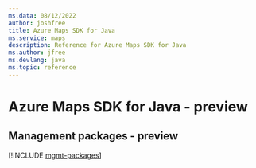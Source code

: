 ```yaml
---
ms.data: 08/12/2022
author: joshfree
title: Azure Maps SDK for Java
ms.service: maps
description: Reference for Azure Maps SDK for Java
ms.author: jfree
ms.devlang: java
ms.topic: reference
---
```

# Azure Maps SDK for Java - preview

## Management packages - preview
[!INCLUDE [mgmt-packages](maps-mgmt-index.md)]